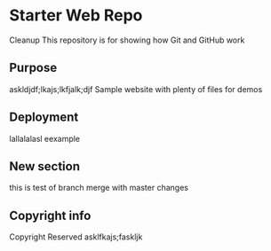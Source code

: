 # Starter Web Repo
Cleanup This repository is for showing how Git and GitHub work

## Purpose
askldjdf;lkajs;lkfjalk;djf
Sample website with plenty of files for demos

## Deployment
lallalalasl eexample

## New section
this is test of branch merge with master changes

## Copyright info
Copyright Reserved
asklfkajs;faskljk